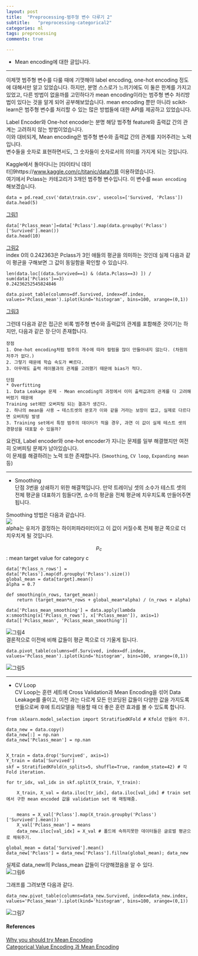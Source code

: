 ```yaml
---
layout: post
title:  "Preprocessing-범주형 변수 다루기 2"
subtitle:   "preprocessing-categorical2"
categories: ml
tags: preprocessing
comments: true

---
```


- Mean encoding에 대한 글입니다. 

---  

이제껏 범주형 변수를 다룰 때에 기껏해야 label encoding, one-hot encoding 정도에 대해서만 알고 있었습니다. 하지만, 분명 
스스로가 느끼기에도 이 둘은 한계를 가지고 있었고, 다른 방법이 없을까를 고민하다가 mean encoding이라는 범주형 변수 처리방법이 있다는 것을 
알게 되어 공부해보았습니다. mean encoding 뿐만 아니라 scikit-learn은 범주형 변수를 처리할 수 있는 많은 방법들에 대한 API를 제공하고 있었습니다.  

Label Encoder와 One-hot encoder는 분명 해당 범주형 feature와 출력값 간의 관계는 고려하지 않는 방법이었습니다.  
이와 대비되게, Mean encoding은 범주형 변수와 출력값 간의 관계를 지어주려는 노력입니다.  
변수들을 숫자로 표현하면서도, 그 숫자들이 숫자로서의 의미를 가지게 되는 것입니다.  

Kaggle에서 돌아다니는 [타이타닉 데이터]9https://www.kaggle.com/c/titanic/data?)를 이용하였습니다.  
여기에서 Pclass는 카테고리가 3개인 범주형 변수입니다. 이 변수를 `mean encoding` 해보겠습니다.  

```  
data = pd.read_csv('data\train.csv', usecols=['Survived, 'Pclass'])  
data.head(5)  
```  
[그림1](http://drive.google.com/uc?export=view&id=1RqsMfBM_H9XsYjInaep8-IAtbL4PntR-)  
```  
data['Pclass_mean']=data['Pclass'].map(data.groupby('Pclass')['Survived'].mean())  
data.head(10)  
```  
[그림2](http://drive.google.com/uc?export=view&id=1hgqyB72yIVmG64Gp4C34PQvuDKhvqH2-)  
index 0의 0.242363은 Pclass가 3인 애들의 평균을 의미하는 것인데 실제 다음과 같이 평균을 구해보면 그 값이 
동일함을 확인할 수 있습니다.   
```  
len(data.loc[(data.Survived==1) & (data.Pclass==3) ]) / sum(data['Pclass']==3)  
0.24236252545824846  
```  

```  
data.pivot_table(columns=df.Survived, index=df.index, values='Pclass_mean').iplot(kind='histogram', bins=100, xrange=(0,1))  
```
[그림3](http://drive.google.com/uc?export=view&id=1xNPGCLaL2QDyMoVd_IoX41aWMn3HQ6pf)

그런데 다음과 같은 접근은 비록 범주형 변수와 출력값의 관계를 포함해준 것이기는 하지만, 다음과 같은 장·단이 존재합니다.  
```  
장점  
1. One-hot encoding처럼 범주의 개수에 따라 컬럼을 많이 만들어내지 않는다. (차원의 저주가 없다.)  
2. 그렇기 때문에 학습 속도가 빠르다.  
3. 아무래도 출력 레이블과의 관계를 고려했기 때문에 bias가 적다.  

단점  
* Overfitting  
1. Data Leakage 문제 - Mean encoding의 과정에서 이미 출력값과의 관계를 다 고려해버렸기 때문에  
Training set에만 오버피팅 되는 결과가 생긴다.  
2. 하나의 mean을 사용 → 테스트셋의 분포가 이와 같을 거라는 보장이 없고, 실제로 다르다면 오버피팅 발생  
3. Training set에서 특정 범주의 데이터가 적을 경우, 과연 이 값이 실제 테스트 셋의 경향성을 대표할 수 있을까?  
```  

요컨대, Label encoder와 one-hot encoder가 지니는 문제를 일부 해결했지만 여전히 오버피팅 문제가 남아있습니다.  
이 문제를 해결하려는 노력 또한 존재합니다. (`Smoothing`,  `CV loop`, `Expanding mean` 등)  

---  

- Smoothing  
단점 3번을 상쇄하기 위한 해결책입니다. 만약 트레이닝 셋의 소수가 테스트 셋의 전체 평균을 대표하기 힘들다면, 
소수의 평균을 전체 평균에 치우치도록 만들어주면 됩니다.  

Smoothing 방법은 다음과 같습니다.  
![](https://img1.daumcdn.net/thumb/R1280x0/?scode=mtistory2&fname=https%3A%2F%2Fk.kakaocdn.net%2Fdn%2FbU3ZZc%2Fbtqyt43239w%2F8B8jyGqemj62p9pKQoNKjk%2Fimg.png)  
alpha는 유저가 결정하는 하이퍼파라미터이고 이 값이 커질수록 전체 평균 쪽으로 더 치우치게 될 것입니다.  
  
$$p_c$$ : mean target value for category c  

```  
data['Pclass_n_rows'] = data['Pclass'].map(df.groupby('Pclass').size())  
global_mean = data[target].mean()  
alpha = 0.7  

def smoothing(n_rows, target_mean):  
    return (target_mean*n_rows + global_mean*alpha) / (n_rows + alpha)  

data['Pclass_mean_smoothing'] = data.apply(lambda x:smoothing(x['Pclass_n_rows'], x['Pclass_mean']), axis=1)  
data[['Pclass_mean', 'Pclass_mean_smoothing']]  
```  
![그림4](http://drive.google.com/uc?export=view&id=1mZP9AFCJmMCo6yc4mN1LeKMV2LjhjUH7)  
결론적으로 이전에 비해 값들이 평균 쪽으로 더 기울게 됩니다.  
```  
data.pivot_table(columns=df.Survived, index=df.index, values='Pclass_mean').iplot(kind='histogram', bins=100, xrange=(0,1))  
```  
![그림5](http://drive.google.com/uc?export=view&id=1-swVWINblDgFzcUqMU8Jyh9QlYhKQRMG)  

---  

- CV Loop  
CV Loop는 훈련 세트에 Cross Validation과 Mean Encoding을 섞어 Data Leakage를 줄이고, 이전 과는 다르게 
모든 인코딩된 값들이 다양한 값을 가지도록 만듦으로써 후에 트리모델을 적용할 때 더 좋은 훈련 효과를 볼 수 있도록 합니다.  

```  
from sklearn.model_selection import StratifiedKFold # Kfold 만들어 주기.  

data_new = data.copy()  
data_new[:] = np.nan  
data_new['Pclass_mean'] = np.nan  


X_train = data.drop('Survived', axis=1)  
Y_train = data['Survived']  
skf = StratifiedKFold(n_splits=5, shuffle=True, random_state=42) # 각 Fold iteration.  

for tr_idx, val_idx in skf.split(X_train, Y_train):  
    
    X_train, X_val = data.iloc[tr_idx], data.iloc[val_idx] # train set 에서 구한 mean encoded 값을 validation set 에 매핑해줌.   
    
    
    means = X_val['Pclass'].map(X_train.groupby('Pclass')['Survived'].mean())  
    X_val['Pclass_mean'] = means  
    data_new.iloc[val_idx] = X_val # 폴드에 속하지못한 데이터들은 글로벌 평균으로 채워주기.  
    
global_mean = data['Survived'].mean()  
data_new['Pclass'] = data_new['Pclass'].fillna(global_mean); data_new  
```  
실제로 data_new의 Pclass_mean 값들이 다양해졌음을 알 수 있다.  
![그림6](http://drive.google.com/uc?export=view&id=1Wvi3HeGrQsApca-YmRUB8H2_EWKy4ASd)  

그래프를 그려보면 다음과 같다.  
```  
data_new.pivot_table(columns=data_new.Survived, index=data_new.index, values='Pclass_mean').iplot(kind='histogram', bins=100, xrange=(0,1))  
```  
![그림7](http://drive.google.com/uc?export=view&id=17bivGrB4eKf7N5rGcan1uydmaeAerf8a)







#### References  
[Why you should try Mean Encoding](https://towardsdatascience.com/why-you-should-try-mean-encoding-17057262cd0)  
[Categorical Value Encoding 과 Mean Encoding](https://dailyheumsi.tistory.com/120#1.-one-hot-encoding)
